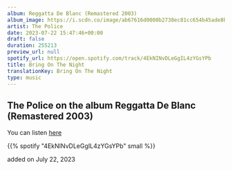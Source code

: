 ```yaml
---
album: Reggatta De Blanc (Remastered 2003)
album_image: https://i.scdn.co/image/ab67616d0000b2738ec81cc654b45ade8bdf1486
artist: The Police
date: 2023-07-22 15:47:46+00:00
draft: false
duration: 255213
preview_url: null
spotify_url: https://open.spotify.com/track/4EkNINvDLeGgIL4zYGsYPb
title: Bring On The Night
translationKey: Bring On The Night
type: music
---
```


## The Police on the album Reggatta De Blanc (Remastered 2003)

You can listen [here](https://open.spotify.com/track/4EkNINvDLeGgIL4zYGsYPb)

{{% spotify "4EkNINvDLeGgIL4zYGsYPb" small %}}

added on July 22, 2023